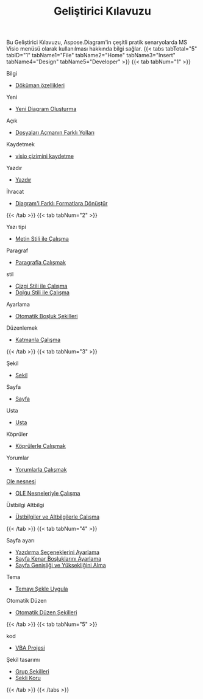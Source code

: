 ﻿---
title: Geliştirici Kılavuzu
type: docs
weight: 50
url: /tr/java/developer-guide/
---
Bu Geliştirici Kılavuzu, Aspose.Diagram'in çeşitli pratik senaryolarda MS Visio menüsü olarak kullanılması hakkında bilgi sağlar.
{{< tabs tabTotal="5" tabID="1" tabName1="File" tabName2="Home" tabName3="Insert" tabName4="Design" tabName5="Developer" >}}
{{< tab tabNum="1" >}}
<div class="row">
    <div class="col-md-6">
        <p>Bilgi</p>
        <ul>
            <li><a href="/diagram/tr/java/document-properties/">Döküman özellikleri</a></li>
        </ul>
        <p>Yeni</p>
        <ul>
            <li><a href="/diagram/tr/java/your-first-aspose-diagram-application-hello-world/#code-sample-creating-a-new-diagram">Yeni Diagram Oluşturma</a></li>
        </ul>
        <p>Açık</p>
        <ul>
            <li><a href="/diagram/tr/java/open-visio-document/">Dosyaları Açmanın Farklı Yolları</a></li>
       </ul>
        <p>Kaydetmek</p>
        <ul>
            <li><a href="/diagram/tr/java/save-visio-document/">visio çizimini kaydetme</a></li>
        </ul>
    </div>
    <div class="col-md-6">
	   <p>Yazdır</p>
        <ul>
            <li><a href="/diagram/tr/java/working-with-print/">Yazdır</a></li>
        </ul>
        <p>İhracat</p>
        <ul>
            <li><a href="/diagram/tr/java/converting/">Diagram'i Farklı Formatlara Dönüştür</a></li>
        </ul>
    </div>
</div>
{{< /tab >}}
{{< tab tabNum="2" >}}
<div class="row">
    <div class="col-md-6">
        <p>Yazı tipi</p>
        <ul>
		        <li><a href="/diagram/tr/java/working-with-text/">Metin Stili ile Çalışma</a></li>
        </ul>
       <p>Paragraf</p>
        <ul>
		        <li><a href="/diagram/tr/java/working-with-shapes-paragraph/">Paragrafla Çalışmak</a></li>
        </ul>
       <p>stil</p>
        <ul>
					 <li><a href="/diagram/tr/java/set-visio-shape-s-xform-line-and-fill-data/">Çizgi Stili ile Çalışma</a></li>
					 <li><a href="/diagram/tr/java/set-visio-shape-s-xform-line-and-fill-data/">Dolgu Stili ile Çalışma</a></li>
        </ul>  
        <p>Ayarlama</p>
        <ul>
					 <li><a href="/diagram/tr/java/auto-space-a-collection-of-shapes-in-the-visio-page/">Otomatik Boşluk Şekilleri</a></li>
        </ul>  
        <p>Düzenlemek</p>
        <ul>
            <li><a href="/diagram/tr/java/working-with-layers/">Katmanla Çalışma</a></li>
        </ul>                
    </div>
</div>
{{< /tab >}}
{{< tab tabNum="3" >}}
<div class="row">
    <div class="col-md-6">
        <p>Şekil</p>
        <ul>
            <li><a href="/diagram/tr/java/add-retrieve-copy-and-read-visio-shape-data/">Şekil</a></li>
        </ul>
        <ul>
        </ul>
        <p>Sayfa</p>
        <ul>
            <li><a href="/diagram/tr/java/retrieve-get-copy-and-insert-a-page/">Sayfa</a></li>
        </ul>
        <p>Usta</p>    
        <ul>
            <li><a href="/diagram/tr/java/working-with-masters/">Usta</a></li>
        </ul>
		   <p>Köprüler</p>
        <ul>
            <li><a href="/diagram/tr/java/working-with-hyperlinks/">Köprülerle Çalışmak</a></li>
        </ul>
        <p>Yorumlar</p>
        <ul>
            <li><a href="/diagram/tr/java/working-with-comments/">Yorumlarla Çalışmak</a></li>
        </ul>       
    </div>
    <div class="col-md-6">       
        <p><a href="/diagram/tr/java/ole-objects-in-visio-diagram/">Ole nesnesi</a></p>
        <ul>
            <li><a href="/diagram/tr/java/manipulate-the-embedded-ole-objects-in-visio-diagram/">OLE Nesneleriyle Çalışma</a></li>
        </ul>     
        <p>Üstbilgi Altbilgi</p>
        <ul>
        <li><a href="/diagram/tr/java/working-with-headers-and-footers/">Üstbilgiler ve Altbilgilerle Çalışma</a></li>
        </ul>
    </div>
</div>
{{< /tab >}}
{{< tab tabNum="4" >}}
<div class="row">
    <div class="col-md-6">
        <p>Sayfa ayarı</p>
        <ul>
            <li><a href="/diagram/tr/java/setting-print-options/">Yazdırma Seçeneklerini Ayarlama</a></li>
            <li><a href="/diagram/tr/java/setting-margins/">Sayfa Kenar Boşluklarını Ayarlama</a></li>
            <li><a href="/diagram/tr/java/get-paper-width-and-height-of-page/">Sayfa Genişliği ve Yüksekliğini Alma</a></li>
        </ul>    
        <p>Tema</p>
        <ul>
            <li><a href="/diagram/tr/java/apply-theme-to-shape/">Temayı Şekle Uygula</a></li>
        </ul>
       <p>Otomatik Düzen</p>
        <ul>
            <li><a href="/diagram/tr/java/create-layout-and-auto-fit-shapes/">Otomatik Düzen Şekilleri</a></li>
        </ul>     
    </div>
</div>
{{< /tab >}}
{{< tab tabNum="5" >}}
<div class="row">
    <div class="col-md-6">
        <p>kod</p>
        <ul>
         <li><a href="/diagram/tr/java/working-with-vbaproject/">VBA Projesi</a></li>
        </ul>
        <p>Şekil tasarımı</p>
        <ul>
         <li><a href="/diagram/tr/java/group-convert-and-verify-shapes/#Group Shapes Programming Sample">Grup Şekilleri</a></li>
         <li><a href="/diagram/tr/java/working-with-protection/">Şekli Koru</a></li>
        </ul>        
    </div>
</div>
{{< /tab >}}
{{< /tabs >}}


